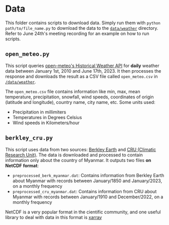 # Data
This folder contains scripts to download data. Simply run them with `python path/to/file_name.py` to download the data to the [`data/weather`](/data/weather/) directory. Refer to June 24th's meeting recording for an example on how to run scripts.

## `open_meteo.py`
This script queries [open-meteo's Historical Weather API](https://open-meteo.com/en/docs/historical-weather-api) for **daily** weather data between January 1st, 2010 and June 17th, 2023. It then processes the response and downloads the result as a CSV file called `open_meteo.csv` in [`/data/weather`](/data/weather/).

The `open_meteo.csv` file contains information like min, max, mean temperature, precipitation, snowfall, wind speeds, coordinates of origin (latitude and longitude), country name, city name, etc. Some units used:
* Precipitation in millimiters
* Temperatures in Degrees Celsius
* Wind speeds in Kilometers/hour

## `berkley_cru.py`
This script uses data from two sources: [Berkley Earth](https://berkeley-earth-temperature-hr.s3.amazonaws.com/Gridded/Asia_TAVG_Gridded_1.nc) and [CRU (Climatic Research Unit)](https://crudata.uea.ac.uk/cru/data/hrg/cru_ts_4.07/cruts.2304141047.v4.07/tmp/cru_ts4.07.1901.2022.tmp.dat.nc.gz). The data is downloaded and processed to contain information only about the country of Myanmar. It outputs two files **on NetCDF format**:

* `preprocessed_berk_myanmar.dat`: Contains information from Berkley Earth about Myanmar with records between January/1850 and January/2023, on a monthly frequency
* `preprocessed_cru_myanmar.dat`: Contains information from CRU about Myanmar with records between January/1910 and December/2022, on a monthly frequency

NetCDF is a very popular format in the cientific community, and one useful library to deal with data in this format is [xarray](https://docs.xarray.dev/en/stable/)
